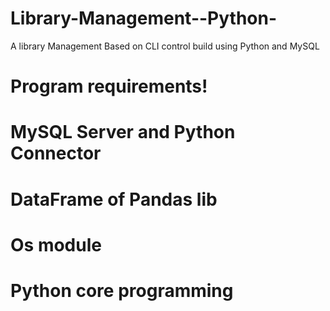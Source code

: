# Library-Management--Python-
A library Management Based on CLI control build using Python and MySQL
# Program requirements!
# MySQL Server and Python Connector
# DataFrame of Pandas lib
# Os module
# Python core programming
